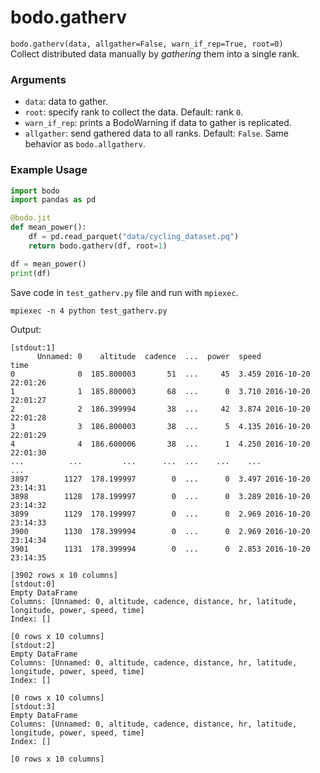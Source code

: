 # bodo.gatherv

`bodo.gatherv(data, allgather=False, warn_if_rep=True, root=0)`
<br> 
Collect distributed data manually by *gathering* them into a single rank. 

### Arguments
  
- ``data``: data to gather.
- ``root``: specify rank to collect the data. Default: rank `0`.
- ``warn_if_rep``: prints a BodoWarning if data to gather is replicated. 
- ``allgather``: send gathered data to all ranks. Default: `False`. Same behavior as ``bodo.allgatherv``.

### Example Usage
    
```py
import bodo
import pandas as pd

@bodo.jit
def mean_power():
    df = pd.read_parquet("data/cycling_dataset.pq")
    return bodo.gatherv(df, root=1)

df = mean_power()
print(df)
```
Save code in ``test_gatherv.py`` file and run with `mpiexec`.

```shell
mpiexec -n 4 python test_gatherv.py
```

Output:

```console
[stdout:1]
      Unnamed: 0    altitude  cadence  ...  power  speed                time
0              0  185.800003       51  ...     45  3.459 2016-10-20 22:01:26
1              1  185.800003       68  ...      0  3.710 2016-10-20 22:01:27
2              2  186.399994       38  ...     42  3.874 2016-10-20 22:01:28
3              3  186.800003       38  ...      5  4.135 2016-10-20 22:01:29
4              4  186.600006       38  ...      1  4.250 2016-10-20 22:01:30
...          ...         ...      ...  ...    ...    ...                 ...
3897        1127  178.199997        0  ...      0  3.497 2016-10-20 23:14:31
3898        1128  178.199997        0  ...      0  3.289 2016-10-20 23:14:32
3899        1129  178.199997        0  ...      0  2.969 2016-10-20 23:14:33
3900        1130  178.399994        0  ...      0  2.969 2016-10-20 23:14:34
3901        1131  178.399994        0  ...      0  2.853 2016-10-20 23:14:35

[3902 rows x 10 columns]
[stdout:0]
Empty DataFrame
Columns: [Unnamed: 0, altitude, cadence, distance, hr, latitude, longitude, power, speed, time]
Index: []

[0 rows x 10 columns]
[stdout:2]
Empty DataFrame
Columns: [Unnamed: 0, altitude, cadence, distance, hr, latitude, longitude, power, speed, time]
Index: []

[0 rows x 10 columns]
[stdout:3]
Empty DataFrame
Columns: [Unnamed: 0, altitude, cadence, distance, hr, latitude, longitude, power, speed, time]
Index: []

[0 rows x 10 columns]
```

